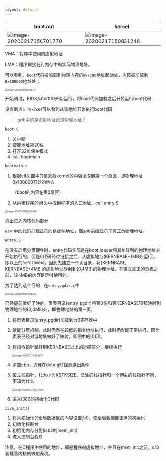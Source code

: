 ```yaml
---
layout: details
---
```


| boot.out                                                     | kernel                                                       |
| ------------------------------------------------------------ | ------------------------------------------------------------ |
| <img src="C:\Users\60392\AppData\Roaming\Typora\typora-user-images\image-20200217150701770.png" alt="image-20200217150701770"  /> | ![image-20200217150831246](C:\Users\60392\AppData\Roaming\Typora\typora-user-images\image-20200217150831246.png) |

VMA：程序中使用的虚拟地址

LMA：程序被接在到内存中的实际物理地址。

可以看到，`boot`代码被加载到物理内存的`0x7c00`地址起始处，内核被加载到`0x100000`地址处；

<img src="C:\Users\60392\AppData\Roaming\Typora\typora-user-images\image-20200217151543371.png" alt="image-20200217151543371" style="zoom:50%;" />

开始调试，BIOS从0xffff0开始运行，将boot代码加载之后开始运行boot代码

设置断点`b *0x7c00`可以看到从该地址开始执行boot代码

> gdb中的是虚拟地址还是物理地址？

`boot.S`

1. 关中断
2. 使能地址第20位
3. 打开32位保护模式
4. call bootmain

`bootmain.c`

1. 根据elf头部中的信息将kernel的内容读取到第一个扇区，即物理地址0x100000开始的地方

	（boot的内容在第0扇区）

2. 从内核程序的elf头中找到程序的入口地址，call entry.S

<img src="C:\Users\60392\AppData\Roaming\Typora\typora-user-images\image-20200217160536296.png" alt="image-20200217160536296" style="zoom: 50%;" />

真正进入内核代码部分

asm中的代码前现显示的是虚拟地址，而gdb前缀显示了真正的物理地址。

`entry.S`

在没有启用分页硬件时，entry代码实际是在boot loader将其加载到的物理地址处开始执行的。但是C代码经过链接之后，从虚拟地址(KERNBASE+1MB处运行)，即以上的`0xf0100000`。因此先建立一个页目录，将[KERNBASE, KERNBASE+4MB)的虚拟地址映射到[0,4MB)的物理地址。在建立真正的页表之前，该4MB的内容是足够使用的。

为了达到这个目的，在`entrypgdir.c`中

<img src="C:\Users\60392\AppData\Roaming\Typora\typora-user-images\image-20200217161622207.png" alt="image-20200217161622207" style="zoom:50%;" />

已经提前做好了映射，页表目录(entry_pgdir)将第0像和第KERNBASE项都映射到物理地址的[0,4MB)处，即物理地址的第一页。

1. 将页表目录(entry_pgdir)加载到cr3寄存器中

2. 使能分页机制，此时仍然在较低的指令地址执行，此时仍然能正常执行，因为页表已经对低地址做好了映射。即图中的[0]项。

3. 将指令指针跳转到KERNBASE以上的对应部分，继续执行

	<img src="C:\Users\60392\AppData\Roaming\Typora\typora-user-images\image-20200217162926471.png" alt="image-20200217162926471" style="zoom: 50%;" />

4. 清空ebp，方便在debug时探测退出条件

5. 设立栈指针，栈大小为KSTKSIZE，该处的栈指针和一个博主的栈指针不同，不知为什么

	<img src="C:\Users\60392\AppData\Roaming\Typora\typora-user-images\image-20200217163247340.png" alt="image-20200217163247340" style="zoom:50%;" />

6. 进入i386的初始化C代码



`i386_init()`

1. 将未初始化的全局数据区的内容设置为0，使全局数据能正确的初始化
2. 初始化控制台
3. 初始化内存分配(lab2的mem_init)
4. 进入控制台程序

注意，在C程序中使用的地址，都是程序的虚拟地址，并且在mem_init之前，cr3装载着内核的映射表项。

